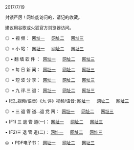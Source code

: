 <p>2017/7/19
<p>封锁严厉！网址能访问的，请记的收藏。
<p>建议用谷歌或火狐官方浏览器访问。
<p>◎   • 视 频： 
<a href="http://cf.wapp.space/tv/index.html" target="_blank">网址一</a> 　 
<a href="http://it.stood.pw/9018.html" target="_blank">网址二</a> 　 
<a href="http://n.ios8.us/9449.html" target="_blank">网址三</a></p>
<p>◎ </span>  •  小 站：  
<a href="http://acc.infonev.com/" target="_blank">网址一</a> 　 
<a href="http://it.stood.pw/" target="_blank">网址二</a> 　 
<a href="http://n.ios8.us/read/" target="_blank">网址三</a></p>
<p>◎  • 翻 墙 软 件 ：  
<a href="http://acc.infonev.com/ff/index.html" target="_blank">网址一</a> 　 
<a href="http://it.stood.pw/s/read/a1_nd.html" target="_blank">网址二</a> 　 
<a href="http://n.ios8.us/ff/index.html" target="_blank">网址三</a></p>
<p>◎ </span>  • 每 日 新 闻：  
<a href="http://acc.infonev.com/day/index.html" target="_blank">网址一</a> 　 
<a href="http://it.stood.pw/day/" target="_blank">网址二</a> 　 
<a href="http://n.ios8.us/day/index.html" target="_blank">网址三</a></p>
<p>◎ </span>  • 短 波 分 享：  
<a href="http://acc.infonev.com/h/index.html" target="_blank">网址一</a> 　 
<a href="http://it.stood.pw/h/" target="_blank">网址二</a> 　 
<a href="http://n.ios8.us/h/index.html" target="_blank">网址三</a></p>
<p>◎   • 九 评.三 退：  
<a href="http://acc.infonev.com/t/index.html" target="_blank">网址一</a> 　 
<a href="http://cf.wapp.space/v2/index.html" target="_blank">网址二</a> 　 
<a href="http://n.ios8.us/tt/index.html" target="_blank">网址三</a> 　</p>
<p>  • (E2_视频/语音)《九 评》视频/语音: 
<a href="http://cf.wapp.space/7738.html" target="_blank">网址一</a> 　 
<a href="http://it.stood.pw/7614.html" target="_blank">网址二</a> 　 
<a href="http://n.ios8.us/7633.html" target="_blank">网址三</a></p>
<p>◎   • 三 退 管 道...退 党 网：  
<a href="http://acc.infonev.com/go/td1.html" target="_blank">网址一</a> 　 
<a href="http://it.stood.pw/go/td2.html" target="_blank">网址二</a> 　 
<a href="http://n.ios8.us/go/td3.html" target="_blank">网址三</a></p>
<p>  • (F1) 三 退 管 道(一)： 
<a href="http://acc.infonev.com/dd/" target="_blank">网址一</a> 　 
<a href="http://it.stood.pw/s/read/a1_tdx.html" target="_blank">网址二</a> 　 
<a href="http://n.ios8.us/dd/" target="_blank">网址三</a></p>
<p>  • (F2)三 退 管 道(二)： 
<a href="http://cf.wapp.space/d/" target="_blank">网址一</a> 　 
<a href="http://it.stood.pw/d/" target="_blank">网址二</a> 　 
<a href="http://n.ios8.us/d/" target="_blank">网址三</a></p>
<p>◎   • PDF电子书：  
<a href="http://cf.wapp.space/p/" target="_blank">网址一</a> 　 
<a href="http://it.stood.pw/p/" target="_blank">网址二</a> 　 
<a href="http://n.ios8.us/p/" target="_blank">网址三</a></p>
